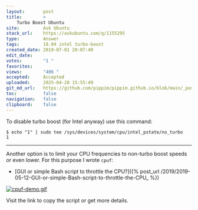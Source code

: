 ```yaml
---
layout:       post
title:        >
    Turbo Boost Ubuntu
site:         Ask Ubuntu
stack_url:    https://askubuntu.com/q/1155295
type:         Answer
tags:         18.04 intel turbo-boost
created_date: 2019-07-01 20:07:49
edit_date:    
votes:        "1 "
favorites:    
views:        "406 "
accepted:     Accepted
uploaded:     2025-04-28 15:55:49
git_md_url:   https://github.com/pippim/pippim.github.io/blob/main/_posts/2019/2019-07-01-Turbo-Boost-Ubuntu.md
toc:          false
navigation:   false
clipboard:    false
---
```


To disable turbo boost (for Intel anyway) use this command:

<!--Language-all: lang-bash -->

``` 
$ echo "1" | sudo tee /sys/devices/system/cpu/intel_pstate/no_turbo
1
```


----------


Another option is to limit your CPU frequencies to non-turbo boost speeds or even lower. For this purpose I wrote `cpuf`:


- [GUI or simple Bash script to throttle the CPU?]({% post_url /2019/2019-05-12-GUI-or-simple-Bash-script-to-throttle-the-CPU_ %})

[![cpuf-demo.gif][1]][1]

Visit the link to copy the script or get more details.

  [1]: https://pippim.github.io/assets/img/posts/2019/2lHSD.gif

